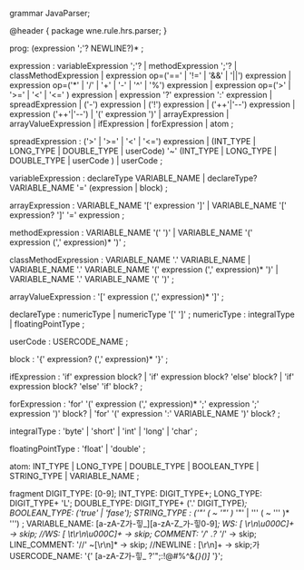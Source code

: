 grammar JavaParser;

@header {
    package wne.rule.hrs.parser;
}

prog:	(expression ';'? NEWLINE?)* ;

expression
    : variableExpression ';'?
    | methodExpression ';'?
    | classMethodExpression
    | expression op=('==' | '!=' | '&&' | '||') expression
    | expression op=('*' | '/' | '+' | '-' | '^' | '%') expression
    | expression op=('>' | '>=' | '<' | '<=' ) expression
    | expression '?' expression ':' expression
    | spreadExpression
    | ('-') expression
    | ('!') expression
    | ('++'|'--') expression
    | expression ('++'|'--')
    | '(' expression ')'
    | arrayExpression
    | arrayValueExpression
    | ifExpression
    | forExpression
    | atom
    ;

spreadExpression
    : ('>' | '>=' | '<' | '<=') expression
    | (INT_TYPE | LONG_TYPE | DOUBLE_TYPE | userCode) '~' (INT_TYPE | LONG_TYPE | DOUBLE_TYPE | userCode )
    | userCode
    ;

variableExpression
    : declareType VARIABLE_NAME
    | declareType? VARIABLE_NAME '=' (expression | block)
    ;

arrayExpression
    : VARIABLE_NAME '[' expression ']'
    | VARIABLE_NAME '[' expression? ']' '=' expression
    ;

methodExpression
    : VARIABLE_NAME '(' ')'
    | VARIABLE_NAME '(' expression (',' expression)* ')'
    ;

classMethodExpression
    : VARIABLE_NAME '.' VARIABLE_NAME
    | VARIABLE_NAME '.' VARIABLE_NAME '(' expression (',' expression)* ')'
    | VARIABLE_NAME '.' VARIABLE_NAME '(' ')'
    ;

arrayValueExpression
    : '[' expression (',' expression)* ']'
    ;


declareType
    : numericType
    | numericType '[' ']'
    ;
numericType
    : integralType
    | floatingPointType
    ;

userCode
    : USERCODE_NAME
    ;

block
    : '{' expression? (',' expression)* '}'
    ;

ifExpression
    : 'if' expression block?
    | 'if' expression block? 'else' block?
    | 'if' expression block? 'else' 'if' block?
    ;


forExpression
    : 'for' '(' expression (',' expression)* ';' expression ';' expression ')' block?
    | 'for' '(' expression ':' VARIABLE_NAME ')' block?
    ;

integralType
    : 'byte'
    | 'short'
    | 'int'
    | 'long'
    | 'char'
    ;

floatingPointType
    : 'float'
    | 'double'
    ;

atom:   INT_TYPE
    |   LONG_TYPE
    |   DOUBLE_TYPE
    |   BOOLEAN_TYPE
    |   STRING_TYPE
    |   VARIABLE_NAME
    ;

fragment
DIGIT_TYPE: [0-9];
INT_TYPE: DIGIT_TYPE+;
LONG_TYPE: DIGIT_TYPE+ 'L';
DOUBLE_TYPE: DIGIT_TYPE+ ('.' DIGIT_TYPE)*;
BOOLEAN_TYPE: ('true' | 'fase');
STRING_TYPE : ('"' ( ~ '"' )* '"' | '\'' ( ~ '\'' )* '\'') ;
VARIABLE_NAME: [a-zA-Z가-힣_][a-zA-Z_가-힣0-9]*;
WS: [ \r\n\u000C]+ -> skip;
//WS: [ \t\r\n\u000C]+ -> skip;
COMMENT: '/*' .*? '*/' -> skip;
LINE_COMMENT: '//' ~[\r\n]* -> skip;
//NEWLINE : [\r\n]+ -> skip;가
USERCODE_NAME: '{' [a-zA-Z가-힣_ ?'";:!@#$%^&*{}()][a-zA-Z_가-힣0-9 ?'";:!@#$%^&*{}()]* '}';
